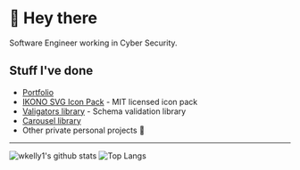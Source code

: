 # 👋 Hey there 

Software Engineer working in Cyber Security.

## Stuff I've done

- [Portfolio](https://will-kelly.co.uk)
- [IKONO SVG Icon Pack](https://ikono.will-kelly.co.uk) - MIT licensed icon pack
- [Valigators library](https://github.com/wkelly1/Valigators) - Schema validation library
- [Carousel library](https://www.npmjs.com/package/carousel-slideshow)
- Other private personal projects 👀

---

![wkelly1's github stats](https://github-readme-stats.vercel.app/api?username=wkelly1&show_icons=true&hide_border=true&count_private=true)  ![Top Langs](https://github-readme-stats.vercel.app/api/top-langs/?username=wkelly1&layout=compact&hide_border=true)
